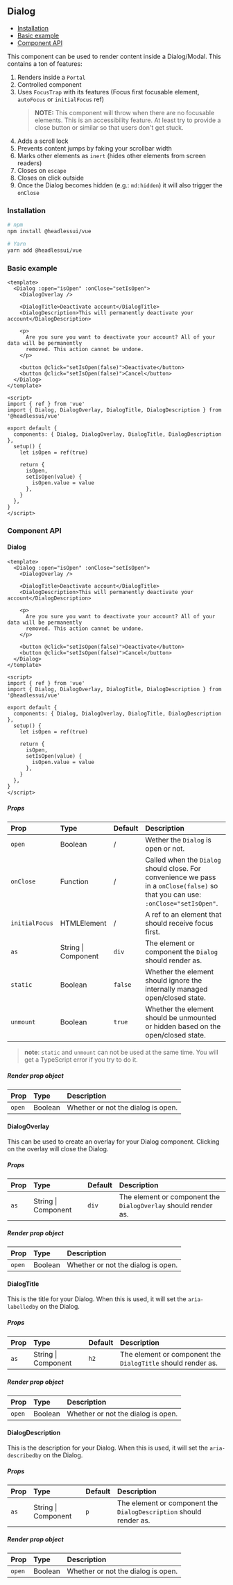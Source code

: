 ## Dialog

- [Installation](#installation)
- [Basic example](#basic-example)
- [Component API](#component-api)

This component can be used to render content inside a Dialog/Modal. This contains a ton of features:

1. Renders inside a `Portal`
2. Controlled component
3. Uses `FocusTrap` with its features (Focus first focusable element, `autoFocus` or `initialFocus` ref)
   > **NOTE:** This component will throw when there are no focusable elements.
   > This is an accessibility feature. At least try to provide a close button or
   > similar so that users don't get stuck.
4. Adds a scroll lock
5. Prevents content jumps by faking your scrollbar width
6. Marks other elements as `inert` (hides other elements from screen readers)
7. Closes on `escape`
8. Closes on click outside
9. Once the Dialog becomes hidden (e.g.: `md:hidden`) it will also trigger the `onClose`

### Installation

```sh
# npm
npm install @headlessui/vue

# Yarn
yarn add @headlessui/vue
```

### Basic example

```vue
<template>
  <Dialog :open="isOpen" :onClose="setIsOpen">
    <DialogOverlay />

    <DialogTitle>Deactivate account</DialogTitle>
    <DialogDescription>This will permanently deactivate your account</DialogDescription>

    <p>
      Are you sure you want to deactivate your account? All of your data will be permanently
      removed. This action cannot be undone.
    </p>

    <button @click="setIsOpen(false)">Deactivate</button>
    <button @click="setIsOpen(false)">Cancel</button>
  </Dialog>
</template>

<script>
import { ref } from 'vue'
import { Dialog, DialogOverlay, DialogTitle, DialogDescription } from '@headlessui/vue'

export default {
  components: { Dialog, DialogOverlay, DialogTitle, DialogDescription },
  setup() {
    let isOpen = ref(true)

    return {
      isOpen,
      setIsOpen(value) {
        isOpen.value = value
      },
    }
  },
}
</script>
```

### Component API

#### Dialog

```vue
<template>
  <Dialog :open="isOpen" :onClose="setIsOpen">
    <DialogOverlay />

    <DialogTitle>Deactivate account</DialogTitle>
    <DialogDescription>This will permanently deactivate your account</DialogDescription>

    <p>
      Are you sure you want to deactivate your account? All of your data will be permanently
      removed. This action cannot be undone.
    </p>

    <button @click="setIsOpen(false)">Deactivate</button>
    <button @click="setIsOpen(false)">Cancel</button>
  </Dialog>
</template>

<script>
import { ref } from 'vue'
import { Dialog, DialogOverlay, DialogTitle, DialogDescription } from '@headlessui/vue'

export default {
  components: { Dialog, DialogOverlay, DialogTitle, DialogDescription },
  setup() {
    let isOpen = ref(true)

    return {
      isOpen,
      setIsOpen(value) {
        isOpen.value = value
      },
    }
  },
}
</script>
```

##### Props

| Prop           | Type                | Default | Description                                                                                                                       |
| :------------- | :------------------ | :------ | :-------------------------------------------------------------------------------------------------------------------------------- |
| `open`         | Boolean             | /       | Wether the `Dialog` is open or not.                                                                                               |
| `onClose`      | Function            | /       | Called when the `Dialog` should close. For convenience we pass in a `onClose(false)` so that you can use: `:onClose="setIsOpen"`. |
| `initialFocus` | HTMLElement         | /       | A ref to an element that should receive focus first.                                                                              |
| `as`           | String \| Component | `div`   | The element or component the `Dialog` should render as.                                                                           |
| `static`       | Boolean             | `false` | Whether the element should ignore the internally managed open/closed state.                                                       |
| `unmount`      | Boolean             | `true`  | Whether the element should be unmounted or hidden based on the open/closed state.                                                 |

> **note**: `static` and `unmount` can not be used at the same time. You will get a TypeScript error if you try to do it.

##### Render prop object

| Prop   | Type    | Description                        |
| :----- | :------ | :--------------------------------- |
| `open` | Boolean | Whether or not the dialog is open. |

#### DialogOverlay

This can be used to create an overlay for your Dialog component. Clicking on the overlay will close the Dialog.

##### Props

| Prop | Type                | Default | Description                                                    |
| :--- | :------------------ | :------ | :------------------------------------------------------------- |
| `as` | String \| Component | `div`   | The element or component the `DialogOverlay` should render as. |

##### Render prop object

| Prop   | Type    | Description                            |
| :----- | :------ | :------------------------------------- |
| `open` | Boolean | Whether or not the dialog is open. |

#### DialogTitle

This is the title for your Dialog. When this is used, it will set the `aria-labelledby` on the Dialog.

##### Props

| Prop | Type                | Default | Description                                                  |
| :--- | :------------------ | :------ | :----------------------------------------------------------- |
| `as` | String \| Component | `h2`    | The element or component the `DialogTitle` should render as. |

##### Render prop object

| Prop   | Type    | Description                            |
| :----- | :------ | :------------------------------------- |
| `open` | Boolean | Whether or not the dialog is open. |

#### DialogDescription

This is the description for your Dialog. When this is used, it will set the `aria-describedby` on the Dialog.

##### Props

| Prop | Type                | Default | Description                                                        |
| :--- | :------------------ | :------ | :----------------------------------------------------------------- |
| `as` | String \| Component | `p`     | The element or component the `DialogDescription` should render as. |

##### Render prop object

| Prop   | Type    | Description                            |
| :----- | :------ | :------------------------------------- |
| `open` | Boolean | Whether or not the dialog is open. |
